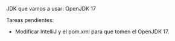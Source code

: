 JDK que vamos a usar: OpenJDK 17

Tareas pendientes:
- Modificar IntelliJ y el pom.xml para que tomen el OpenJDK 17.